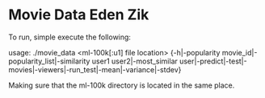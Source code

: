 Movie Data
Eden Zik
========

To run, simple execute the following:

usage: ./movie_data <ml-100k[:u1] file location> {-h|-popularity movie_id|-popularity_list|-similarity user1 user2|-most_similar user|-predict|-test|-movies|-viewers|-run_test|-mean|-variance|-stdev}

Making sure that the ml-100k directory is located in the same place.

